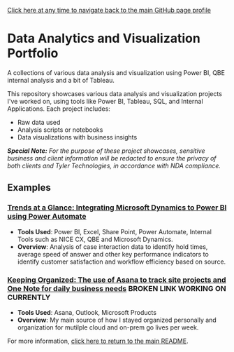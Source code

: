 [Click here at any time to navigate back to the main GitHub page profile](https://github.com/therightboat/therightboat/blob/main/README.md)

# Data Analytics and Visualization Portfolio
A collections of various data analysis and visualization using Power BI, QBE internal analysis and a bit of Tableau.

This repository showcases various data analysis and visualization projects I've worked on, using tools like Power BI, Tableau, SQL, and Internal Applications. Each project includes:
- Raw data used
- Analysis scripts or notebooks
- Data visualizations with business insights

***Special Note:*** *For the purpose of these project showcases, sensitive business and client information will be redacted to ensure the privacy of both clients and Tyler Technologies, in accordance with NDA compliance.*

## Examples

### [Trends at a Glance: Integrating Microsoft Dynamics to Power BI using Power Automate](https://github.com/therightboat/Portfolio/blob/main/TrendsAtAGlance.md)
- **Tools Used**: Power BI, Excel, Share Point, Power Automate, Internal Tools such as NICE CX, QBE and Microsoft Dynamics.
- **Overview**: Analysis of case interaction data to identify hold times, average speed of answer and other key performance indicators to identify customer satisfaction and workflow efficiency based on source.
  
### [Keeping Organized: The use of Asana to track site projects and One Note for daily business needs](./Project_2/README.md) **BROKEN LINK WORKING ON CURRENTLY**
- **Tools Used**: Asana, Outlook, Microsoft Products
- **Overview**: My main source of how I stayed organized personally and organization for mutilple cloud and on-prem go lives per week.

For more information, [click here to return to the main README](https://github.com/therightboat).

